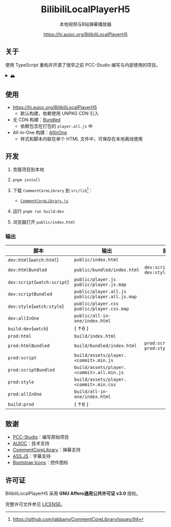 <h1 align="center">BilibiliLocalPlayerH5</h1>

<div align="center">

本地视频与B站弹幕播放器

<https://hi.auioc.org/BilibiliLocalPlayerH5>

</div>

## 关于

使用 TypeScript 重构并开源了很早之前 PCC-Studio 编写与内部使用的项目。

<details>

<summary>🏔</summary>

早期的雪山代码并没有得到重构，反而堆得更高力（悲

</details>

## 使用

- <https://hi.auioc.org/BilibiliLocalPlayerH5>
  - 默认构建，依赖使用 UNPKG CDN 引入
- 无 CDN 构建：[Bundled](https://hi.auioc.org/BilibiliLocalPlayerH5/bundled)
  - 依赖包含在打包的 `player.all.js` 中
- All-in-One 构建：[AllInOne](https://hi.auioc.org/BilibiliLocalPlayerH5/all-in-one)
  - 样式和脚本内联在单个 HTML 文件中，可保存在本地离线使用

## 开发

1. 克隆项目到本地
2. `pnpm install`
3. 下载 `CommentCoreLibrary` 到 `src/lib`[^1]：

    - [`CommentCoreLibrary.js`](https://unpkg.com/comment-core-library@0.11.1/dist/CommentCoreLibrary.js)

4. 运行 `pnpm run build:dev`
5. 浏览器打开 `public/index.html`

[^1]: <https://github.com/jabbany/CommentCoreLibrary/issues/94>

### 输出

| 脚本                         | 输出                                                  | 前置                                  |
| ---------------------------- | ----------------------------------------------------- | ------------------------------------- |
| `dev:html`(`watch:html`)     | `public/index.html`                                   |                                       |
| `dev:htmlBundled`            | `public/bundled/index.html`                           | `dev:scriptBundled`<br/>`dev:style`   |
| `dev:script`(`watch:script`) | `public/player.js`<br/>`public/player.js.map`         |                                       |
| `dev:scriptBundled`          | `public/player.all.js`<br/>`public/player.all.js.map` |                                       |
| `dev:style`(`watch:style`)   | `public/player.css`<br/>`public/player.css.map`       |                                       |
| `dev:allInOne`               | `public/all-in-one/index.html`                        |                                       |
| `build:dev`(`watch`)         | ( ↑6 )                                                |                                       |
| `prod:html`                  | `build/index.html`                                    |                                       |
| `prod:htmlBundled`           | `build/bundled/index.html`                            | `prod:scriptBundled`<br/>`prod:style` |
| `prod:script`                | `build/assets/player.<commit>.min.js`                 |                                       |
| `prod:scriptBundled`         | `build/assets/player.<commit>.all.min.js`             |                                       |
| `prod:style`                 | `build/assets/player.<commit>.min.css`                |                                       |
| `prod:allInOne`              | `build/all-in-one/index.html`                         |                                       |
| `build:prod`                 | ( ↑6 )                                                |                                       |

## 致谢

- [PCC-Studio](https://www.pccstudio.com)：编写原始项目
- [AUIOC](https://www.auioc.org)：技术支持
- [CommentCoreLibrary](https://github.com/jabbany/CommentCoreLibrary)：弹幕支持
- [ASS.JS](https://github.com/weizhenye/ASS)：字幕支持
- [Bootstrap Icons](https://icons.getbootstrap.com)：控件图标

## 许可证

BilibiliLocalPlayerH5 采用 **GNU Affero通用公共许可证 v3.0** 授权。

完整许可文件参见 [LICENSE](/LICENSE)。
